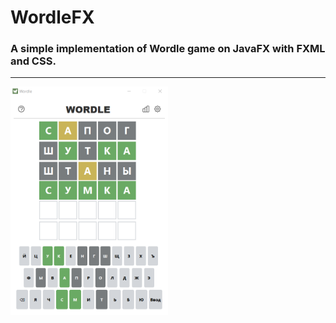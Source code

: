 # WordleFX
<h3>A simple implementation of Wordle game on JavaFX with FXML and CSS.</h3>
<hr>
<div>
    <img src="./src/main/resources/com/wordle/image/screenshots/screenshot1.png" style="height: 50%; width: 50%;">
</div>

